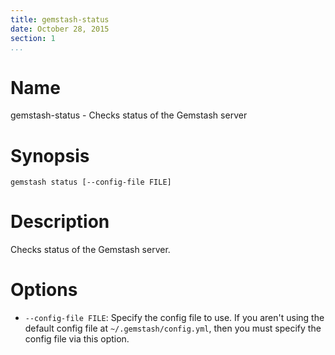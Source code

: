 ```yaml
---
title: gemstash-status
date: October 28, 2015
section: 1
...
```


# Name

gemstash-status - Checks status of the Gemstash server

# Synopsis

`gemstash status [--config-file FILE]`

# Description

Checks status of the Gemstash server.

# Options

* `--config-file FILE`:
Specify the config file to use. If you aren't using the default config file at
`~/.gemstash/config.yml`, then you must specify the config file via this option.
